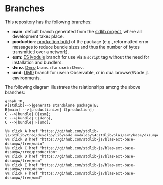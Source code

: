 <!--

@license Apache-2.0

Copyright (c) 2022 The Stdlib Authors.

Licensed under the Apache License, Version 2.0 (the "License");
you may not use this file except in compliance with the License.
You may obtain a copy of the License at

    http://www.apache.org/licenses/LICENSE-2.0

Unless required by applicable law or agreed to in writing, software
distributed under the License is distributed on an "AS IS" BASIS,
WITHOUT WARRANTIES OR CONDITIONS OF ANY KIND, either express or implied.
See the License for the specific language governing permissions and
limitations under the License.

-->

# Branches

This repository has the following branches:

-   **main**: default branch generated from the [stdlib project][stdlib-url], where all development takes place.
-   **production**: [production build][production-url] of the package (e.g., reformatted error messages to reduce bundle sizes and thus the number of bytes transmitted over a network).
-   **esm**: [ES Module][esm-url] branch for use via a `script` tag without the need for installation and bundlers.
-   **deno**: [Deno][deno-url] branch for use in Deno.
-   **umd**: [UMD][umd-url] branch for use in Observable, or in dual browser/Node.js environments.

The following diagram illustrates the relationships among the above branches:

```mermaid
graph TD;
A[stdlib]-->|generate standalone package|B;
B[main] -->|productionize| C[production];
C -->|bundle| D[esm];
C -->|bundle| E[deno];
C -->|bundle| F[umd];

%% click A href "https://github.com/stdlib-js/stdlib/tree/develop/lib/node_modules/%40stdlib/blas/ext/base/dssumpw"
%% click B href "https://github.com/stdlib-js/blas-ext-base-dssumpw/tree/main"
%% click C href "https://github.com/stdlib-js/blas-ext-base-dssumpw/tree/production"
%% click D href "https://github.com/stdlib-js/blas-ext-base-dssumpw/tree/esm"
%% click E href "https://github.com/stdlib-js/blas-ext-base-dssumpw/tree/deno"
%% click F href "https://github.com/stdlib-js/blas-ext-base-dssumpw/tree/umd"
```

[stdlib-url]: https://github.com/stdlib-js/stdlib/tree/develop/lib/node_modules/%40stdlib/blas/ext/base/dssumpw
[production-url]: https://github.com/stdlib-js/blas-ext-base-dssumpw/tree/production
[deno-url]: https://github.com/stdlib-js/blas-ext-base-dssumpw/tree/deno
[umd-url]: https://github.com/stdlib-js/blas-ext-base-dssumpw/tree/umd
[esm-url]: https://github.com/stdlib-js/blas-ext-base-dssumpw/tree/esm